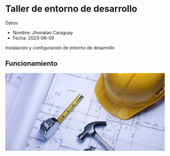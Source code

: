 # Taller de entorno de desarrollo

Datos:

- Nombre: Jhonatan Caraguay
- Fecha: 2023-06-09

Instalación y configuración de entorno de desarrollo

## Funcionamiento

![](img/construction.jpg)